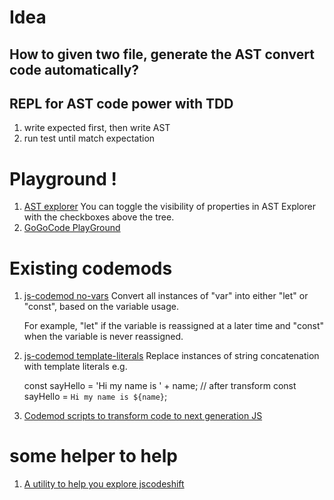 # Idea
## How to given two file, generate the AST convert code automatically?
## REPL for AST code power with TDD
1. write expected first, then write AST
2. run test until match expectation
# Playground !
1. [AST explorer](https://astexplorer.net/)
   You can toggle the visibility of properties in AST Explorer with the
   checkboxes above the tree.
2. [GoGoCode PlayGround](https://play.gogocode.io/)
# Existing codemods
1. [js-codemod no-vars](https://github.com/cpojer/js-codemod/#no-vars)
   Convert all instances of "var" into either "let" or "const", based on the variable usage.

   For example, "let" if the variable is reassigned at a later time and
   "const" when the variable is never reassigned.
2. [js-codemod template-literals](https://github.com/cpojer/js-codemod/#template-literals)
   Replace instances of string concatenation with template literals e.g.

   const sayHello = 'Hi my name is ' + name;
   // after transform
   const sayHello = `Hi my name is ${name}`;
3. [Codemod scripts to transform code to next generation JS](https://github.com/cpojer/js-codemod/blob/master/transforms/no-vars.js)
# some helper to help
1. [A utility to help you explore jscodeshift](https://github.com/reergymerej/jscodeshift-helper#readme)
